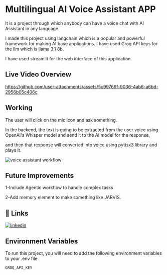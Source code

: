 
# Multilingual AI Voice Assistant APP
It is a project through which anybody can have a voice chat with AI Assistant in any language.

I made this project using langchain which is a popular and powerful framework for making AI base applications. I have used Groq API keys for the llm which is llama 3.1 8b.

I have used streamlit for the web interface of this application.


## Live Video Overview

https://github.com/user-attachments/assets/5c99769f-9036-4ab6-a6bd-2956b05c406c
## Working

The user will click on the mic icon and ask something. 

In the backend, the text is going to be extracted from the user voice using OpenAI's Whisper model and send it to the AI model for the response,

 and then that response will converted into voice using pyttsx3 library and plays it.

![voice assistant workflow](https://github.com/user-attachments/assets/62b385d4-88db-4b5a-818c-8e9719ff7e44)

## Future Improvements

1-Include Agentic workflow to handle complex tasks

2-Add memory element to make something like JARVIS.

## 🔗 Links

[![linkedin](https://img.shields.io/badge/linkedin-0A66C2?style=for-the-badge&logo=linkedin&logoColor=white)](https://www.linkedin.com/in/usman-tahir-676a51291)




## Environment Variables

To run this project, you will need to add the following environment variables to your .env file

`GROQ_API_KEY`

